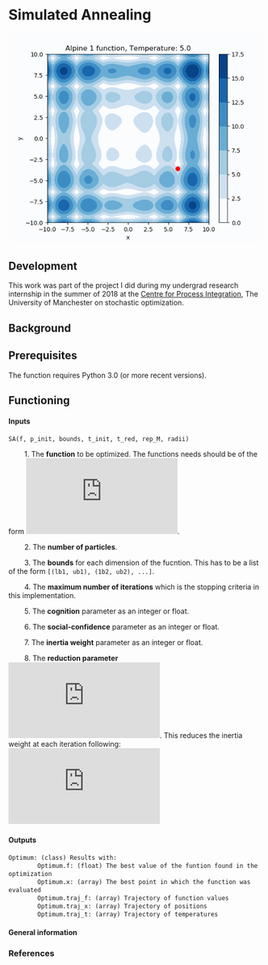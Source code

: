 # Simulated Annealing

<p align="center">
<img src="https://github.com/edgarsmdn/SA/blob/master/SA_1.gif" width="500"> 
</p>

## Development

This work was part of the project I did during my undergrad research internship in the summer of 2018 at the [Centre for Process Integration](https://www.ceas.manchester.ac.uk/cpi/), The University of Manchester on stochastic optimization.

## Background

 

## Prerequisites

The function requires Python 3.0 (or more recent versions).

## Functioning

#### Inputs

```
SA(f, p_init, bounds, t_init, t_red, rep_M, radii)
```

&nbsp;&nbsp;&nbsp;&nbsp;&nbsp;&nbsp;&nbsp; 1. The **function** to be optimized. The functions needs should be of the form ![equation](https://latex.codecogs.com/gif.latex?%5Cmathbb%7BR%7D%5En%20%5Crightarrow%20%5Cmathbb%7BR%7D).

&nbsp;&nbsp;&nbsp;&nbsp;&nbsp;&nbsp;&nbsp; 2. The **number of particles**.

&nbsp;&nbsp;&nbsp;&nbsp;&nbsp;&nbsp;&nbsp; 3. The **bounds** for each dimension of the fucntion. This has to be a list of the form `[(lb1, ub1), (1b2, ub2), ...]`.

&nbsp;&nbsp;&nbsp;&nbsp;&nbsp;&nbsp;&nbsp; 4. The **maximum number of iterations** which is the stopping criteria in this implementation.

&nbsp;&nbsp;&nbsp;&nbsp;&nbsp;&nbsp;&nbsp; 5. The **cognition** parameter as an integer or float.

&nbsp;&nbsp;&nbsp;&nbsp;&nbsp;&nbsp;&nbsp; 6. The **social-confidence** parameter as an integer or float.

&nbsp;&nbsp;&nbsp;&nbsp;&nbsp;&nbsp;&nbsp; 7. The **inertia weight** parameter as an integer or float.

&nbsp;&nbsp;&nbsp;&nbsp;&nbsp;&nbsp;&nbsp; 8. The **reduction parameter** ![equation](https://latex.codecogs.com/gif.latex?w_%7Bred%7D). This reduces the inertia weight at each iteration following: ![equation](https://latex.codecogs.com/gif.latex?w%5E%7Bt&plus;1%7D%3D%20w_%7Bred%7D%20%7E%20w%5Et) 

#### Outputs

```
Optimum: (class) Results with:
        Optimum.f: (float) The best value of the funtion found in the optimization
        Optimum.x: (array) The best point in which the function was evaluated
        Optimum.traj_f: (array) Trajectory of function values
        Optimum.traj_x: (array) Trajectory of positions
        Optimum.traj_t: (array) Trajectory of temperatures
```

#### General information



### References
